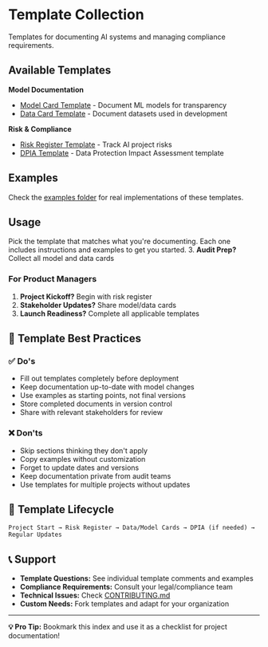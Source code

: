 # Template Collection

Templates for documenting AI systems and managing compliance requirements.

## Available Templates

**Model Documentation**
- [Model Card Template](model_card_template.md) - Document ML models for transparency
- [Data Card Template](data_card_template.md) - Document datasets used in development

**Risk & Compliance**  
- [Risk Register Template](risk_register_template.yaml) - Track AI project risks
- [DPIA Template](dpia_template.md) - Data Protection Impact Assessment template

## Examples
Check the [examples folder](../examples/) for real implementations of these templates.

## Usage
Pick the template that matches what you're documenting. Each one includes instructions and examples to get you started.
3. **Audit Prep?** Collect all model and data cards

### For Product Managers
1. **Project Kickoff?** Begin with risk register
2. **Stakeholder Updates?** Share model/data cards
3. **Launch Readiness?** Complete all applicable templates

## 📝 Template Best Practices

### ✅ Do's
- Fill out templates completely before deployment
- Keep documentation up-to-date with model changes
- Use examples as starting points, not final versions
- Store completed documents in version control
- Share with relevant stakeholders for review

### ❌ Don'ts
- Skip sections thinking they don't apply
- Copy examples without customization
- Forget to update dates and versions
- Keep documentation private from audit teams
- Use templates for multiple projects without updates

## 🔄 Template Lifecycle

```
Project Start → Risk Register → Data/Model Cards → DPIA (if needed) → Regular Updates
```

## 📞 Support

- **Template Questions:** See individual template comments and examples
- **Compliance Requirements:** Consult your legal/compliance team
- **Technical Issues:** Check [CONTRIBUTING.md](../CONTRIBUTING.md)
- **Custom Needs:** Fork templates and adapt for your organization

---

**💡 Pro Tip:** Bookmark this index and use it as a checklist for project documentation!